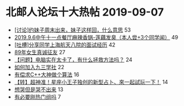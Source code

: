 # 北邮人论坛十大热帖 2019-09-07

- [[讨论]约妹子周末出来，妹子这样回，什么意思](https://bbs.byr.cn/article/Feeling/3120923) 53
- [2019.9.6中午十一点餐厅麻辣香锅-莲藕发臭（本人尝+3个同学闻）](https://bbs.byr.cn/article/Food/503763) 49
- [[吐槽]分享同学上海航天八院的面试经历](https://bbs.byr.cn/article/Job/2046181) 42
- [89年女生真诚征友](https://bbs.byr.cn/article/Friends/1936484) 27
- [【问题】电脑实在太卡了，有什么拯救方法吗？](https://bbs.byr.cn/article/Notebook/180043) 24
- [如何加入九三学社](https://bbs.byr.cn/article/Talking/6146293) 22
- [有偿求C++大神做个算法](https://bbs.byr.cn/article/CPP/99436) 16
- [【转】超神准！星座小王子独创的新型占卜、來一起試玩一下！](https://bbs.byr.cn/article/Constellations/326533) 14
- [想哭但是哭不出来](https://bbs.byr.cn/article/PsyHealthOnline/58149) 13
- [有必要刚热门组吗](https://bbs.byr.cn/article/AimGraduate/1173727) 7


